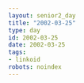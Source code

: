 ```yaml
---
layout: senior2_day
title: "2002-03-25"
type: day
id: 2002-03-25
date: 2002-03-25
tags:
- linkoid
robots: noindex
---
```



